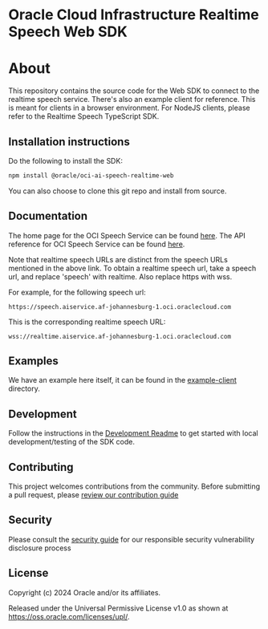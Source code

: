 # Oracle Cloud Infrastructure Realtime Speech Web SDK

# About

This repository contains the source code for the Web SDK to connect to the realtime speech service. There's also an example client for reference. This is meant for clients in a browser environment. For NodeJS clients, please refer to the Realtime Speech TypeScript SDK.

## Installation instructions

Do the following to install the SDK:

```bash
npm install @oracle/oci-ai-speech-realtime-web
```

You can also choose to clone this git repo and install from source.

## Documentation

The home page for the OCI Speech Service can be found [here](https://www.oracle.com/artificial-intelligence/speech/).
The API reference for OCI Speech Service can be found [here](https://docs.oracle.com/en-us/iaas/api/#/en/speech/latest/).

Note that realtime speech URLs are distinct from the speech URLs mentioned in the above link. To obtain a realtime speech url, take a speech url, and replace 'speech' with realtime. Also replace https with wss. 

For example, for the following speech url:

```https://speech.aiservice.af-johannesburg-1.oci.oraclecloud.com```

This is the corresponding realtime speech URL:

```wss://realtime.aiservice.af-johannesburg-1.oci.oraclecloud.com```

## Examples
We have an example here itself, it can be found in the [example-client](example-client/) directory.


## Development
Follow the instructions in the [Development Readme](ai-speech-realtime-sdk-web/README.md) to get started with local development/testing of the SDK code. 

## Contributing

This project welcomes contributions from the community. Before submitting a pull request, please [review our contribution guide](./CONTRIBUTING.md)

## Security

Please consult the [security guide](./SECURITY.md) for our responsible security vulnerability disclosure process

## License

Copyright (c) 2024 Oracle and/or its affiliates.

Released under the Universal Permissive License v1.0 as shown at
<https://oss.oracle.com/licenses/upl/>.
